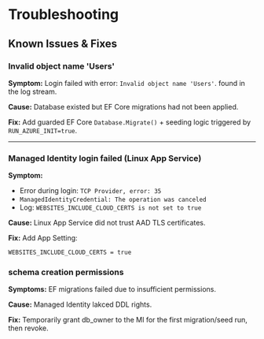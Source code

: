 # Troubleshooting

## Known Issues & Fixes

### Invalid object name 'Users'

**Symptom:** Login failed with error: `Invalid object name 'Users'`. found in the log stream.

**Cause:** Database existed but EF Core migrations had not been applied. 

**Fix:** Add guarded EF Core `Database.Migrate()` + seeding logic triggered by `RUN_AZURE_INIT=true`.  

---

### Managed Identity login failed (Linux App Service)

**Symptom:**  
- Error during login: `TCP Provider, error: 35`  
- `ManagedIdentityCredential: The operation was canceled`  
- Log: `WEBSITES_INCLUDE_CLOUD_CERTS is not set to true`  

**Cause:** Linux App Service did not trust AAD TLS certificates.  

**Fix:** Add App Setting:  
```text
WEBSITES_INCLUDE_CLOUD_CERTS = true
```
### schema creation permissions

**Symptoms:** EF migrations failed due to insufficient permissions.

**Cause:** Managed Identity lakced DDL rights.

**Fix:** Temporarily grant db_owner to the MI for the first migration/seed run, then revoke.
